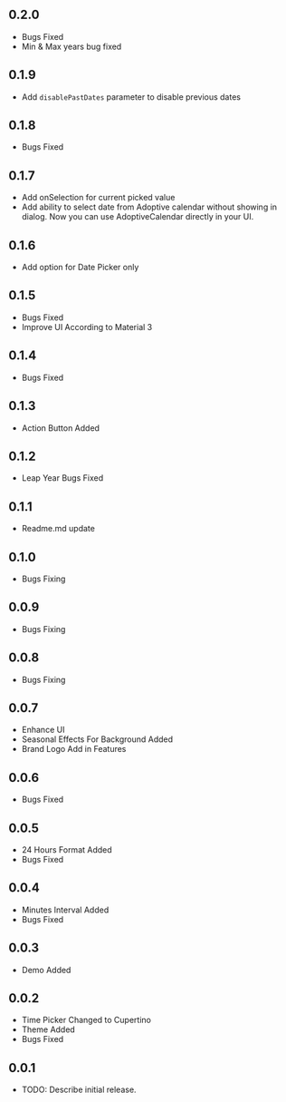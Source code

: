 ## 0.2.0

* Bugs Fixed
* Min & Max years bug fixed

## 0.1.9

* Add `disablePastDates` parameter to disable previous dates

## 0.1.8

* Bugs Fixed

## 0.1.7

* Add onSelection for current picked value
* Add ability to select date from Adoptive calendar without showing in dialog. Now you can use AdoptiveCalendar directly in your UI.

## 0.1.6

* Add option for Date Picker only

## 0.1.5

* Bugs Fixed
* Improve UI According to Material 3

## 0.1.4

* Bugs Fixed

## 0.1.3

* Action Button Added

## 0.1.2

* Leap Year Bugs Fixed

## 0.1.1

* Readme.md update

## 0.1.0

* Bugs Fixing

## 0.0.9

* Bugs Fixing

## 0.0.8

* Bugs Fixing

## 0.0.7

* Enhance UI
* Seasonal Effects For Background Added
* Brand Logo Add in Features

## 0.0.6

* Bugs Fixed

## 0.0.5

* 24 Hours Format Added
* Bugs Fixed

## 0.0.4

* Minutes Interval Added
* Bugs Fixed

## 0.0.3

* Demo Added

## 0.0.2

* Time Picker Changed to Cupertino
* Theme Added
* Bugs Fixed

## 0.0.1

* TODO: Describe initial release.

